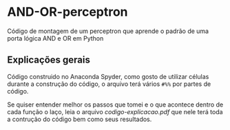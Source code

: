 # AND-OR-perceptron
Código de montagem de um perceptron que aprende o padrão de uma porta lógica AND e OR em Python

## Explicações gerais
Código construido no Anaconda Spyder, como gosto de utilizar células durante a construção do código, o arquivo terá vários `#%%` por partes de código.

Se quiser entender melhor os passos que tomei e o que acontece dentro de cada função o laço, leia o arquivo *codigo-explicacao.pdf* que nele terá toda a contrução do código bem como seus resultados.
